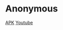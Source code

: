 # Anonymous

[APK](https://drive.google.com/file/d/1nzcVfuxY0e6MvnY0_qD9jcb9OluxS0fe/view?usp=sharing)
[Youtube](https://youtu.be/V4ZilKHtkn8)
